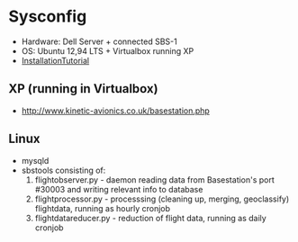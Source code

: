 # Sysconfig #

  * Hardware: Dell Server + connected SBS-1
  * OS: Ubuntu 12,94 LTS + Virtualbox running XP
  * [InstallationTutorial](InstallationTutorial.md)

## XP (running in Virtualbox) ##

  * http://www.kinetic-avionics.co.uk/basestation.php

## Linux ##
  * mysqld
  * sbstools consisting of:
    1. flightobserver.py - daemon reading data from Basestation's port #30003 and writing relevant info to database
    1. flightprocessor.py - processsing (cleaning up, merging, geoclassify) flightdata, running as hourly cronjob
    1. flightdatareducer.py - reduction of flight data, running as daily cronjob